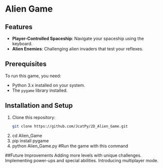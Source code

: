# Alien Game

## Features
- **Player-Controlled Spaceship**: Navigate your spaceship using the keyboard.
- **Alien Enemies**: Challenging alien invaders that test your reflexes.

## Prerequisites
To run this game, you need:
- Python 3.x installed on your system.
- The `pygame` library installed.

## Installation and Setup
1. Clone this repository:
   ```bash
   git clone https://github.com/JcatPy/2D_Alien_Game.git
2. cd Alien_Game
3. pip install pygame
4. python Alien_Game.py  #Run the game with this command

##Future Improvements
Adding more levels with unique challenges.
Implementing power-ups and special abilities.
Introducing multiplayer mode.

